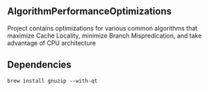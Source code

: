 AlgorithmPerformanceOptimizations
---------------------------------------------
Project contains optimizations for various common algorithms that maximize Cache Locality, minimize Branch Mispredication, and take advantage of CPU architecture

Dependencies
-------------------------------
<code>brew install gnuzip --with-qt</code>
